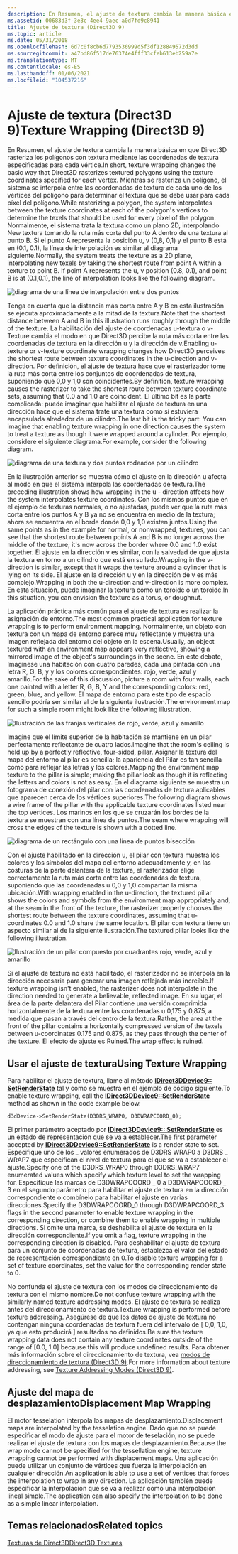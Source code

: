 ```yaml
---
description: En Resumen, el ajuste de textura cambia la manera básica en que Direct3D rasteriza los polígonos con textura mediante las coordenadas de textura especificadas para cada vértice.
ms.assetid: 00683d3f-3e3c-4ee4-9aec-a0d7fd9c8941
title: Ajuste de textura (Direct3D 9)
ms.topic: article
ms.date: 05/31/2018
ms.openlocfilehash: 6d7c0f8cb6d7793536999d5f3df128849572d3dd
ms.sourcegitcommit: a47bd86f517de76374e4fff33cfeb613eb259a7e
ms.translationtype: MT
ms.contentlocale: es-ES
ms.lasthandoff: 01/06/2021
ms.locfileid: "104537216"
---
```

# <a name="texture-wrapping-direct3d-9"></a><span data-ttu-id="c5142-103">Ajuste de textura (Direct3D 9)</span><span class="sxs-lookup"><span data-stu-id="c5142-103">Texture Wrapping (Direct3D 9)</span></span>

<span data-ttu-id="c5142-104">En Resumen, el ajuste de textura cambia la manera básica en que Direct3D rasteriza los polígonos con textura mediante las coordenadas de textura especificadas para cada vértice.</span><span class="sxs-lookup"><span data-stu-id="c5142-104">In short, texture wrapping changes the basic way that Direct3D rasterizes textured polygons using the texture coordinates specified for each vertex.</span></span> <span data-ttu-id="c5142-105">Mientras se rasteriza un polígono, el sistema se interpola entre las coordenadas de textura de cada uno de los vértices del polígono para determinar el textura que se debe usar para cada píxel del polígono.</span><span class="sxs-lookup"><span data-stu-id="c5142-105">While rasterizing a polygon, the system interpolates between the texture coordinates at each of the polygon's vertices to determine the texels that should be used for every pixel of the polygon.</span></span> <span data-ttu-id="c5142-106">Normalmente, el sistema trata la textura como un plano 2D, interpolando New textura tomando la ruta más corta del punto A dentro de una textura al punto B. Si el punto A representa la posición u, v (0,8, 0,1) y el punto B está en (0.1, 0.1), la línea de interpolación es similar al diagrama siguiente.</span><span class="sxs-lookup"><span data-stu-id="c5142-106">Normally, the system treats the texture as a 2D plane, interpolating new texels by taking the shortest route from point A within a texture to point B. If point A represents the u, v position (0.8, 0.1), and point B is at (0.1,0.1), the line of interpolation looks like the following diagram.</span></span>

![diagrama de una línea de interpolación entre dos puntos](images/interp1.png)

<span data-ttu-id="c5142-108">Tenga en cuenta que la distancia más corta entre A y B en esta ilustración se ejecuta aproximadamente a la mitad de la textura.</span><span class="sxs-lookup"><span data-stu-id="c5142-108">Note that the shortest distance between A and B in this illustration runs roughly through the middle of the texture.</span></span> <span data-ttu-id="c5142-109">La habilitación del ajuste de coordenadas u-textura o v-Texture cambia el modo en que Direct3D percibe la ruta más corta entre las coordenadas de textura en la dirección u y la dirección de v.</span><span class="sxs-lookup"><span data-stu-id="c5142-109">Enabling u-texture or v-texture coordinate wrapping changes how Direct3D perceives the shortest route between texture coordinates in the u-direction and v-direction.</span></span> <span data-ttu-id="c5142-110">Por definición, el ajuste de textura hace que el rasterizador tome la ruta más corta entre los conjuntos de coordenadas de textura, suponiendo que 0,0 y 1,0 son coincidentes.</span><span class="sxs-lookup"><span data-stu-id="c5142-110">By definition, texture wrapping causes the rasterizer to take the shortest route between texture coordinate sets, assuming that 0.0 and 1.0 are coincident.</span></span> <span data-ttu-id="c5142-111">El último bit es la parte complicada: puede imaginar que habilitar el ajuste de textura en una dirección hace que el sistema trate una textura como si estuviera encapsulada alrededor de un cilindro.</span><span class="sxs-lookup"><span data-stu-id="c5142-111">The last bit is the tricky part: You can imagine that enabling texture wrapping in one direction causes the system to treat a texture as though it were wrapped around a cylinder.</span></span> <span data-ttu-id="c5142-112">Por ejemplo, considere el siguiente diagrama.</span><span class="sxs-lookup"><span data-stu-id="c5142-112">For example, consider the following diagram.</span></span>

![diagrama de una textura y dos puntos rodeados por un cilindro](images/interp2.png)

<span data-ttu-id="c5142-114">En la ilustración anterior se muestra cómo el ajuste en la dirección u afecta al modo en que el sistema interpola las coordenadas de textura.</span><span class="sxs-lookup"><span data-stu-id="c5142-114">The preceding illustration shows how wrapping in the u - direction affects how the system interpolates texture coordinates.</span></span> <span data-ttu-id="c5142-115">Con los mismos puntos que en el ejemplo de texturas normales, o no ajustadas, puede ver que la ruta más corta entre los puntos A y B ya no se encuentra en medio de la textura; ahora se encuentra en el borde donde 0,0 y 1,0 existen juntos.</span><span class="sxs-lookup"><span data-stu-id="c5142-115">Using the same points as in the example for normal, or nonwrapped, textures, you can see that the shortest route between points A and B is no longer across the middle of the texture; it's now across the border where 0.0 and 1.0 exist together.</span></span> <span data-ttu-id="c5142-116">El ajuste en la dirección v es similar, con la salvedad de que ajusta la textura en torno a un cilindro que está en su lado.</span><span class="sxs-lookup"><span data-stu-id="c5142-116">Wrapping in the v-direction is similar, except that it wraps the texture around a cylinder that is lying on its side.</span></span> <span data-ttu-id="c5142-117">El ajuste en la dirección u y en la dirección de v es más complejo.</span><span class="sxs-lookup"><span data-stu-id="c5142-117">Wrapping in both the u-direction and v-direction is more complex.</span></span> <span data-ttu-id="c5142-118">En esta situación, puede imaginar la textura como un toroide o un toroide.</span><span class="sxs-lookup"><span data-stu-id="c5142-118">In this situation, you can envision the texture as a torus, or doughnut.</span></span>

<span data-ttu-id="c5142-119">La aplicación práctica más común para el ajuste de textura es realizar la asignación de entorno.</span><span class="sxs-lookup"><span data-stu-id="c5142-119">The most common practical application for texture wrapping is to perform environment mapping.</span></span> <span data-ttu-id="c5142-120">Normalmente, un objeto con textura con un mapa de entorno parece muy reflectante y muestra una imagen reflejada del entorno del objeto en la escena.</span><span class="sxs-lookup"><span data-stu-id="c5142-120">Usually, an object textured with an environment map appears very reflective, showing a mirrored image of the object's surroundings in the scene.</span></span> <span data-ttu-id="c5142-121">En este debate, Imagínese una habitación con cuatro paredes, cada una pintada con una letra R, G, B, y y los colores correspondientes: rojo, verde, azul y amarillo.</span><span class="sxs-lookup"><span data-stu-id="c5142-121">For the sake of this discussion, picture a room with four walls, each one painted with a letter R, G, B, Y and the corresponding colors: red, green, blue, and yellow.</span></span> <span data-ttu-id="c5142-122">El mapa de entorno para este tipo de espacio sencillo podría ser similar al de la siguiente ilustración.</span><span class="sxs-lookup"><span data-stu-id="c5142-122">The environment map for such a simple room might look like the following illustration.</span></span>

![Ilustración de las franjas verticales de rojo, verde, azul y amarillo](images/envmap.png)

<span data-ttu-id="c5142-124">Imagine que el límite superior de la habitación se mantiene en un pilar perfectamente reflectante de cuatro lados.</span><span class="sxs-lookup"><span data-stu-id="c5142-124">Imagine that the room's ceiling is held up by a perfectly reflective, four-sided, pillar.</span></span> <span data-ttu-id="c5142-125">Asignar la textura del mapa del entorno al pilar es sencilla; la apariencia del Pilar es tan sencilla como para reflejar las letras y los colores.</span><span class="sxs-lookup"><span data-stu-id="c5142-125">Mapping the environment map texture to the pillar is simple; making the pillar look as though it is reflecting the letters and colors is not as easy.</span></span> <span data-ttu-id="c5142-126">En el diagrama siguiente se muestra un fotograma de conexión del pilar con las coordenadas de textura aplicables que aparecen cerca de los vértices superiores.</span><span class="sxs-lookup"><span data-stu-id="c5142-126">The following diagram shows a wire frame of the pillar with the applicable texture coordinates listed near the top vertices.</span></span> <span data-ttu-id="c5142-127">Los marinos en los que se cruzarán los bordes de la textura se muestran con una línea de puntos.</span><span class="sxs-lookup"><span data-stu-id="c5142-127">The seam where wrapping will cross the edges of the texture is shown with a dotted line.</span></span>

![diagrama de un rectángulo con una línea de puntos bisección](images/seam.png)

<span data-ttu-id="c5142-129">Con el ajuste habilitado en la dirección u, el pilar con textura muestra los colores y los símbolos del mapa del entorno adecuadamente y, en las costuras de la parte delantera de la textura, el rasterizador elige correctamente la ruta más corta entre las coordenadas de textura, suponiendo que las coordenadas u 0,0 y 1,0 compartan la misma ubicación.</span><span class="sxs-lookup"><span data-stu-id="c5142-129">With wrapping enabled in the u-direction, the textured pillar shows the colors and symbols from the environment map appropriately and, at the seam in the front of the texture, the rasterizer properly chooses the shortest route between the texture coordinates, assuming that u-coordinates 0.0 and 1.0 share the same location.</span></span> <span data-ttu-id="c5142-130">El pilar con textura tiene un aspecto similar al de la siguiente ilustración.</span><span class="sxs-lookup"><span data-stu-id="c5142-130">The textured pillar looks like the following illustration.</span></span>

![Ilustración de un pilar compuesto por cuadrantes rojo, verde, azul y amarillo](images/tex-seam.png)

<span data-ttu-id="c5142-132">Si el ajuste de textura no está habilitado, el rasterizador no se interpola en la dirección necesaria para generar una imagen reflejada más increíble.</span><span class="sxs-lookup"><span data-stu-id="c5142-132">If texture wrapping isn't enabled, the rasterizer does not interpolate in the direction needed to generate a believable, reflected image.</span></span> <span data-ttu-id="c5142-133">En su lugar, el área de la parte delantera del Pilar contiene una versión comprimida horizontalmente de la textura entre las coordenadas u 0,175 y 0,875, a medida que pasan a través del centro de la textura.</span><span class="sxs-lookup"><span data-stu-id="c5142-133">Rather, the area at the front of the pillar contains a horizontally compressed version of the texels between u-coordinates 0.175 and 0.875, as they pass through the center of the texture.</span></span> <span data-ttu-id="c5142-134">El efecto de ajuste es Ruined.</span><span class="sxs-lookup"><span data-stu-id="c5142-134">The wrap effect is ruined.</span></span>

## <a name="using-texture-wrapping"></a><span data-ttu-id="c5142-135">Usar el ajuste de textura</span><span class="sxs-lookup"><span data-stu-id="c5142-135">Using Texture Wrapping</span></span>

<span data-ttu-id="c5142-136">Para habilitar el ajuste de textura, llame al método [**IDirect3DDevice9:: SetRenderState**](/windows/win32/api/d3d9helper/nf-d3d9helper-idirect3ddevice9-setrenderstate) tal y como se muestra en el ejemplo de código siguiente.</span><span class="sxs-lookup"><span data-stu-id="c5142-136">To enable texture wrapping, call the [**IDirect3DDevice9::SetRenderState**](/windows/win32/api/d3d9helper/nf-d3d9helper-idirect3ddevice9-setrenderstate) method as shown in the code example below.</span></span>


```
d3dDevice->SetRenderState(D3DRS_WRAP0, D3DWRAPCOORD_0);
```



<span data-ttu-id="c5142-137">El primer parámetro aceptado por [**IDirect3DDevice9:: SetRenderState**](/windows/win32/api/d3d9helper/nf-d3d9helper-idirect3ddevice9-setrenderstate) es un estado de representación que se va a establecer.</span><span class="sxs-lookup"><span data-stu-id="c5142-137">The first parameter accepted by [**IDirect3DDevice9::SetRenderState**](/windows/win32/api/d3d9helper/nf-d3d9helper-idirect3ddevice9-setrenderstate) is a render state to set.</span></span> <span data-ttu-id="c5142-138">Especifique uno de los \_ valores enumerados de D3DRS WRAP0 a D3DRS \_ WRAP7 que especifican el nivel de textura para el que se va a establecer el ajuste.</span><span class="sxs-lookup"><span data-stu-id="c5142-138">Specify one of the D3DRS\_WRAP0 through D3DRS\_WRAP7 enumerated values which specify which texture level to set the wrapping for.</span></span> <span data-ttu-id="c5142-139">Especifique las marcas de D3DWRAPCOORD \_ 0 a D3DWRAPCOORD \_ 3 en el segundo parámetro para habilitar el ajuste de textura en la dirección correspondiente o combínelo para habilitar el ajuste en varias direcciones.</span><span class="sxs-lookup"><span data-stu-id="c5142-139">Specify the D3DWRAPCOORD\_0 through D3DWRAPCOORD\_3 flags in the second parameter to enable texture wrapping in the corresponding direction, or combine them to enable wrapping in multiple directions.</span></span> <span data-ttu-id="c5142-140">Si omite una marca, se deshabilita el ajuste de textura en la dirección correspondiente.</span><span class="sxs-lookup"><span data-stu-id="c5142-140">If you omit a flag, texture wrapping in the corresponding direction is disabled.</span></span> <span data-ttu-id="c5142-141">Para deshabilitar el ajuste de textura para un conjunto de coordenadas de textura, establezca el valor del estado de representación correspondiente en 0.</span><span class="sxs-lookup"><span data-stu-id="c5142-141">To disable texture wrapping for a set of texture coordinates, set the value for the corresponding render state to 0.</span></span>

<span data-ttu-id="c5142-142">No confunda el ajuste de textura con los modos de direccionamiento de textura con el mismo nombre.</span><span class="sxs-lookup"><span data-stu-id="c5142-142">Do not confuse texture wrapping with the similarly named texture addressing modes.</span></span> <span data-ttu-id="c5142-143">El ajuste de textura se realiza antes del direccionamiento de textura.</span><span class="sxs-lookup"><span data-stu-id="c5142-143">Texture wrapping is performed before texture addressing.</span></span> <span data-ttu-id="c5142-144">Asegúrese de que los datos de ajuste de textura no contengan ninguna coordenadas de textura fuera del intervalo de \[ 0,0, 1,0, ya que esto producirá \] resultados no definidos.</span><span class="sxs-lookup"><span data-stu-id="c5142-144">Be sure the texture wrapping data does not contain any texture coordinates outside of the range of \[0.0, 1.0\] because this will produce undefined results.</span></span> <span data-ttu-id="c5142-145">Para obtener más información sobre el direccionamiento de textura, vea [modos de direccionamiento de textura (Direct3D 9)](texture-addressing-modes.md).</span><span class="sxs-lookup"><span data-stu-id="c5142-145">For more information about texture addressing, see [Texture Addressing Modes (Direct3D 9)](texture-addressing-modes.md).</span></span>

## <a name="displacement-map-wrapping"></a><span data-ttu-id="c5142-146">Ajuste del mapa de desplazamiento</span><span class="sxs-lookup"><span data-stu-id="c5142-146">Displacement Map Wrapping</span></span>

<span data-ttu-id="c5142-147">El motor tesselation interpola los mapas de desplazamiento.</span><span class="sxs-lookup"><span data-stu-id="c5142-147">Displacement maps are interpolated by the tesselation engine.</span></span> <span data-ttu-id="c5142-148">Dado que no se puede especificar el modo de ajuste para el motor de teselación, no se puede realizar el ajuste de textura con los mapas de desplazamiento.</span><span class="sxs-lookup"><span data-stu-id="c5142-148">Because the wrap mode cannot be specified for the tessellation engine, texture wrapping cannot be performed with displacement maps.</span></span> <span data-ttu-id="c5142-149">Una aplicación puede utilizar un conjunto de vértices que fuerza la interpolación en cualquier dirección.</span><span class="sxs-lookup"><span data-stu-id="c5142-149">An application is able to use a set of vertices that forces the interpolation to wrap in any direction.</span></span> <span data-ttu-id="c5142-150">La aplicación también puede especificar la interpolación que se va a realizar como una interpolación lineal simple.</span><span class="sxs-lookup"><span data-stu-id="c5142-150">The application can also specify the interpolation to be done as a simple linear interpolation.</span></span>

## <a name="related-topics"></a><span data-ttu-id="c5142-151">Temas relacionados</span><span class="sxs-lookup"><span data-stu-id="c5142-151">Related topics</span></span>

<dl> <dt>

[<span data-ttu-id="c5142-152">Texturas de Direct3D</span><span class="sxs-lookup"><span data-stu-id="c5142-152">Direct3D Textures</span></span>](direct3d-textures.md)
</dt> </dl>

 

 
